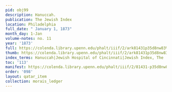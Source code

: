 ```yaml
---
pid: obj99
description: Hanuccah.
publication: The Jewish Index
location: Philadelphia
full_date: " January 1, 1873"
month_day: 1-Jan
volume-notes: no. 11
year: '1873'
full: https://colenda.library.upenn.edu/phalt/iiif/2/ark81431p35d8nw83%2FSHA256E-s7442360--e709a1e8a9d681c9da9c6ef53549547ab787388913cd03064161d95d06161c24.jpeg/full/3500,/0/default.jpg
thumb: https://colenda.library.upenn.edu/phalt/iiif/2/ark81431p35d8nw83%2FSHA256E-s7442360--e709a1e8a9d681c9da9c6ef53549547ab787388913cd03064161d95d06161c24.jpeg/full/!200,200/0/default.jpg
index_terms: Hanuccah|Jewish Hospital of Cincinnati|Jewish Index, The
toc: '113'
manifest: https://colenda.library.upenn.edu/phalt/iiif/2/81431-p35d8nw83/manifest
order: '098'
layout: qatar_item
collection: morais_ledger
---
```

